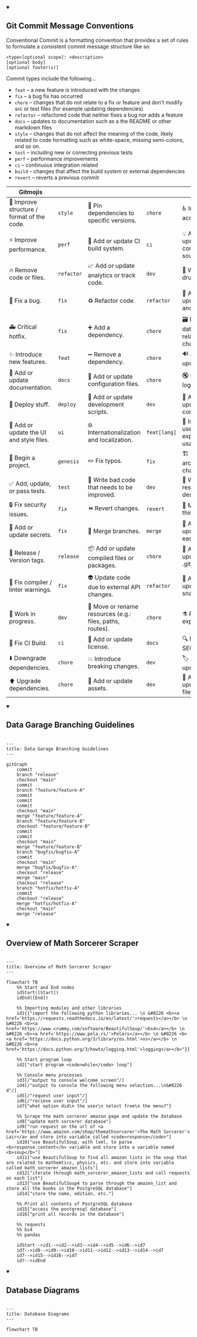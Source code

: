<details open>
  <summary><h2>Git Commit Message Conventions</h2></summary>

Conventional Commit is a formatting convention that provides a set of rules to formulate a consistent commit message structure like so:

```
<type>[optional scope]: <description>
[optional body]
[optional footer(s)]
```

Commit types include the following...
- `feat` – a new feature is introduced with the changes
- `fix` – a bug fix has occurred
- `chore` – changes that do not relate to a fix or feature and don't modify src or test files (for example updating dependencies)
- `refactor` – refactored code that neither fixes a bug nor adds a feature
- `docs` – updates to documentation such as a the README or other markdown files
- `style` – changes that do not affect the meaning of the code, likely related to code formatting such as white-space, missing semi-colons, and so on.
- `test` – including new or correcting previous tests
- `perf` – performance improvements
- `ci` – continuous integration related
- `build` – changes that affect the build system or external dependencies
- `revert` – reverts a previous commit
  
| Gitmojis                                  |            |                                                          |              |                                          |          |                                                                 |            |
|-------------------------------------------|------------|----------------------------------------------------------|--------------|------------------------------------------|----------|-----------------------------------------------------------------|------------|
| 🎨 Improve structure / format of the code. | `style`    | 📌 Pin dependencies to specific versions.                 | `chore`      | ♿ Improve accessibility.                 | `feat`   | 🚩 Add, update, or remove feature flags.                         | `docs`     |
| ⚡ Improve performance.                    | `perf`     | 👷 Add or update CI build system.                         | `ci`         | 💡 Add or update comments in source code. | `docs`   | 🥅 Catch errors.                                                 | `fix`      |
| 🔥 Remove code or files.                   | `refactor` | 📈 Add or update analytics or track code.                 | `dev`        | 🍻 Write code drunkenly.                  | `drunk`  | 💫 Add or update animations and transitions.                     | `dev`      |
| 🐛 Fix a bug.                              | `fix`      | ♻️ Refactor code.                                         | `refactor`   | 💬 Add or update text and literals.       | `dev`    | 🗑️ Deprecate code that needs to be cleaned up.                   | `refactor` |
| 🚑 Critical hotfix.                        | `fix`      | ➕ Add a dependency.                                      | `chore`      | 🗃️ Perform database related changes.      | `dev`    | 🛂 Work on code related to authorization, roles and permissions. | `dev`      |
| ✨ Introduce new features.                 | `feat`     | ➖ Remove a dependency.                                   | `chore`      | 🔊 Add or update logs.                    | `docs`   | 🩹 Simple fix for a non-critical issue.                          | `fix`      |
| 📝 Add or update documentation.            | `docs`     | 🔧 Add or update configuration files.                     | `chore`      | 🔇 Remove logs.                           | `docs`   | 🧐 Data exploration/inspection.                                  | `dev`      |
| 🚀 Deploy stuff.                           | `deploy`   | 🔨 Add or update development scripts.                     | `dev`        | 👥 Add or update contributor(s).          | `docs`   | ⚰️ Remove dead code.                                             | `refactor` |
| 💄 Add or update the UI and style files.   | `ui`       | 🌐 Internationalization and localization.                 | `feat[lang]` | 🚸 Improve user experience / usability.   | `dev`    | 🧪 Add a failing test.                                           | `test`     |
| 🎉 Begin a project.                        | `genesis`  | ✏️ Fix typos.                                             | `fix`        | 🏗️ Make architectural changes.            | `chore`  | 👔 Add or update business logic.                                 | `dev`      |
| ✅ Add, update, or pass tests.             | `test`     | 💩 Write bad code that needs to be improved.              | `dev`        | 📱 Work on responsive design.             | `dev`    | 🩺 Add or update healthcheck.                                    | `dev`      |
| 🔒 Fix security issues.                    | `fix`      | ⏪ Revert changes.                                        | `revert`     | 🤡 Mock things.                           | `dev`    | 🧱 Infrastructure related changes.                               | `chore`    |
| 🔐 Add or update secrets.                  | `fix`      | 🔀 Merge branches.                                        | `merge`      | 🥚 Add or update an easter egg.           | `easter` | 🧑‍💻 Improve developer experience.                                | `dev`      |
| 🔖 Release / Version tags.                 | `release`  | 📦 Add or update compiled files or packages.              | `chore`      | 🙈 Add or update a .gitignore file.       | `chore`  | 💸 Add sponsorships or money related infrastructure.             | `feat`     |
| 🚨 Fix compiler / linter warnings.         | `fix`      | 👽 Update code due to external API changes.               | `refactor`   | 📸 Add or update snapshots.               | `dev`    | 🧵 Add or update code related to multithreading or concurrency.  | `dev`      |
| 🚧 Work in progress.                       | `dev`      | 🚚 Move or rename resources (e.g.: files, paths, routes). | `chore`      | ⚗️ Perform experiments.                   | `dev`    | 🦺 Add or update code related to validation.                     | `dev`      |
| 💚 Fix CI Build.                           | `ci`       | 📄 Add or update license.                                 | `docs`       | 🔍 Improve SEO.                           | `perf`   |                                                                 |            |
| ⬇️ Downgrade dependencies.                 | `chore`    | 💥 Introduce breaking changes.                            | `dev`        | 🏷️ Add or update types.                   | `dev`    |                                                                 |            |
| ⬆️ Upgrade dependencies.                   | `chore`    | 🍱 Add or update assets.                                  | `dev`        | 🌱 Add or update seed files.              | `chore`  |                                                                 |            |
  
</details>


<details open>
  <summary><h2>Data Garage Branching Guidelines</h2></summary>

```mermaid

---
title: Data Garage Branching Guidelines
---
  
gitGraph
    commit
    branch "release"
    checkout "main"
    commit
    branch "feature/feature-A"
    commit
    commit
    commit
    checkout "main"
    merge "feature/feature-A"
    branch "feature/feature-B"
    checkout "feature/feature-B"
    commit
    commit
    checkout "main"
    merge "feature/feature-B"
    branch "bugfix/bugfix-A"
    commit
    checkout "main"
    merge "bugfix/bugfix-A"
    checkout "release"
    merge "main"
    checkout "release"
    branch "hotfix/hotfix-A"
    commit
    checkout "release"
    merge "hotfix/hotfix-A"
    checkout "main"
    merge "release"

```
</details>


<details open>
  <summary><h2>Overview of Math Sorcerer Scraper</h2></summary>

```mermaid

---
title: Overview of Math Sorcerer Scraper
---

flowchart TB
    %% Start and End nodes
    idStart([Start])
    idEnd([End])

    %% Importing modules and other libraries
    id1{{"import the following python libraries... \n &#8226 <b><a href='https://requests.readthedocs.io/en/latest/'>requests</a></b> \n &#8226 <b><a href='https://www.crummy.com/software/BeautifulSoup/'>bs4</a></b> \n &#8226 <b><a href='https://www.pola.rs/'>Polars</a></b> \n &#8226 <b><a href='https://docs.python.org/3/library/os.html'>os</a></b> \n &#8226 <b><a href='https://docs.python.org/3/howto/logging.html'>logging</a></b>"}}

    %% Start program loop
    id2["start program <code>while</code> loop"]

    %% Console menu processes
    id3[/"output to console welcome screen"/]
    id4[/"output to console the following menu selection...\n&#8226 d"/]
    id5[/"request user input"/]
    id6[/"recieve user input"/]
    id7{"what option did\n the user\n select from\n the menu?"}

    %% Scrape the math sorcerer amazon page and update the database
    id8["update math sorcerer database"]
    id9["run request on the url of <a href='https://www.amazon.com/shop/themathsorcerer'>The Math Sorcerer's Lair</a> and store into variable called <code>response</code>"]
    id10["use BeautifulSoup, with lxml, to parse <b>response.content</b> variable and store into a variable named <b>soup</b>"]
    id11["use BeautifulSoup to find all amazon lists in the soup that are related to mathemtics, physics, etc. and store into variable called math_sorcerer_amazon_lists"]
    id12["iterate through math_sorcerer_amazon_lists and call requests on each list"]
    id13["use BeautifulSoup4 to parse through the amazon_list and store all the books in the PostgreSQL database"]
    id14["store the name, edition, etc."]

    %% Print all contents of PostgreSQL database
    id15["access the postgresql database"]
    id16["print all records in the database"]

    %% requests
    %% bs4
    %% pandas

    idStart-->id1-->id2-->id3-->id4-->id5-->id6-->id7
    id7-->id8-->id9-->id10-->id11-->id12-->id13-->id14-->id7
    id7-->id15-->id16-->id7
    id7-->idEnd
```
</details>


<details open>
  <summary><h2>Database Diagrams</h2></summary>

```mermaid

---
title: Database Diagrams
---

flowchart TB

```
</details>
